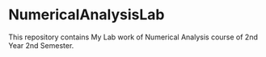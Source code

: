# NumericalAnalysisLab
This repository contains My Lab work of Numerical Analysis course of 2nd Year 2nd Semester.
